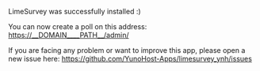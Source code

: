 LimeSurvey was successfully installed :)

You can now create a poll on this address: <https://__DOMAIN____PATH__/admin/>

If you are facing any problem or want to improve this app, please open a new issue here: <https://github.com/YunoHost-Apps/limesurvey_ynh/issues>
